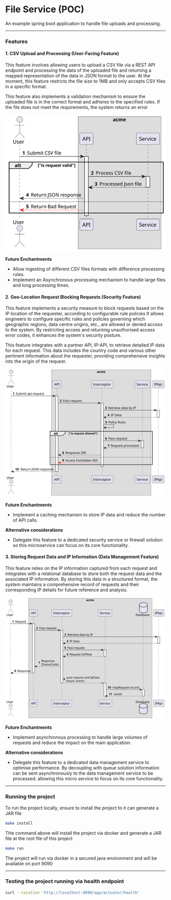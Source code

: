 # File Service (POC)

An example spring boot application to handle file uploads and processing.

---

### Features

#### 1. CSV Upload and Processing (User-Facing Feature)

This feature involves allowing users to upload a CSV file via a REST API endpoint and processing the data of the
uploaded file and returning a mapped representation of the data in JSON format to the user.
At the moment, this feature restricts the file size to 1MB and only accepts CSV files in a specific format.

This feature also implements a validation mechanism to ensure the uploaded file is in the correct format and adheres to
the specified rules.
If the file does not meet the requirements, the system returns an error

![](./docs/img/UC:Upload-and-Process-CSV-Data.svg)

**Future Enchantments**

- Allow ingesting of different CSV files formats with difference processing rules.
- Implement an Asynchronous processing mechanism to handle large files and long processing times.

#### 2. Geo-Location Request Blocking Requests (Security Feature)

This feature implements a security measure to block requests based on the IP location of the requester, according to
configurable rule policies It allows engineers to configure specific rules and policies governing which geographic
regions, data centre origins, etc., are allowed or denied access to the system.
By restricting access and returning unauthorised access error codes, it enhances the system's security posture.

This feature integrates with a partner API, IP-API, to retrieve detailed IP data for each request.
This data includes the country code and various other pertinent information about the requester,
providing comprehensive insights into the origin of the request.

![](./docs/img/UC:Geo-Location-Based-Access-Control.svg)

**Future Enchantments**

- Implement a caching mechanism to store IP data and reduce the number of API calls.

**Alternative considerations**

- Delegate this feature to a dedicated security service or firewall solution so this microservice can focus on its core
  functionality.

#### 3. Storing Request Data and IP Information (Data Management Feature)

This feature relies on the IP information captured from each request and integrates with a relational
database to store both the request data and the associated IP information.
By storing this data in a structured format, the system maintains a comprehensive record of requests and their
corresponding IP details for future reference and analysis.

![](./docs/img/UC:Store-Request-Data-and-IP-Information.svg)

**Future Enchantments**

- Implement asynchronous processing to handle large volumes of requests and reduce the impact on the main application.

**Alternative considerations**

- Delegate this feature to a dedicated data management service to optimise performance. By decoupling with queue
  solution information can be sent asynchronously to the data management service to be processed. allowing this micro
  service to focus on its core functionality.

---

### Running the project

To run the project locally, ensure to install the project to it can generate a JAR file

```bash
make install
```

THe command above will install the project via docker and generate a JAR file at the root file of this project

```bash
make run
```

The project will run via docker in a secured java environment and will be available on port 9090

---

### Testing the project running via health endpoint

```bash
curl --location 'http://localhost:9090/app/actuator/health'
```
